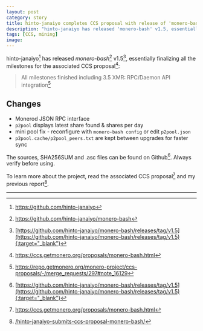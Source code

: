 ```yaml
---
layout: post
category: story
title: hinto-janaiyo completes CCS proposal with release of 'monero-bash' v1.5
description: "hinto-janaiyo has released 'monero-bash' v1.5, essentially finalizing all the milestones for the associated CCS proposal."
tags: [CCS, mining]
image: 
---
```


hinto-janaiyo[^1] has released *monero-bash*[^2] v1.5[^3], essentially finalizing all the milestones for the associated CCS proposal[^4]:

> All milestones finished including 3.5 XMR: RPC/Daemon API integration[^5]

## Changes

- Monerod JSON RPC interface
- `p2pool` displays latest share found & shares per day
- mini pool fix - reconfigure with `monero-bash config` or edit `p2pool.json`
- `p2pool.cache/p2pool_peers.txt` are kept between upgrades for faster sync

The sources, SHA256SUM and .asc files can be found on Github[^3]. Always verify before using.

To learn more about the project, read the associated CCS proposal[^4] and my previous report[^6].

---

[^1]: https://github.com/hinto-janaiyo
[^2]: https://github.com/hinto-janaiyo/monero-bash
[^3]: [https://github.com/hinto-janaiyo/monero-bash/releases/tag/v1.5](https://github.com/hinto-janaiyo/monero-bash/releases/tag/v1.5){:target="_blank"}
[^4]: https://ccs.getmonero.org/proposals/monero-bash.html
[^5]: https://repo.getmonero.org/monero-project/ccs-proposals/-/merge_requests/297#note_16129
[^6]: [/hinto-janaiyo-submits-ccs-proposal-monero-bash/](/hinto-janaiyo-submits-ccs-proposal-monero-bash/)
